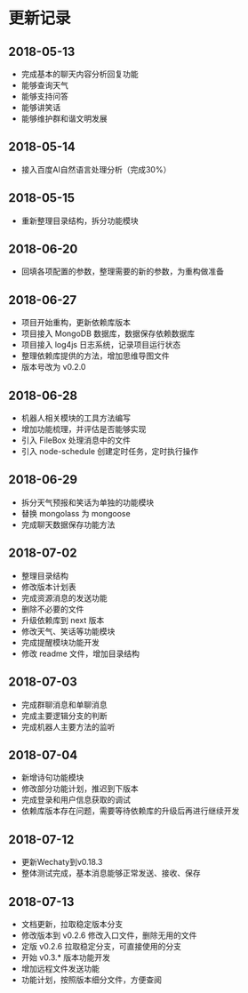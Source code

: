 # 更新记录

## 2018-05-13

- 完成基本的聊天内容分析回复功能
- 能够查询天气
- 能够支持问答
- 能够讲笑话
- 能够维护群和谐文明发展

## 2018-05-14

- 接入百度AI自然语言处理分析（完成30%）

## 2018-05-15

- 重新整理目录结构，拆分功能模块

## 2018-06-20

- 回填各项配置的参数，整理需要的新的参数，为重构做准备

## 2018-06-27

- 项目开始重构，更新依赖库版本
- 项目接入 MongoDB 数据库，数据保存依赖数据库
- 项目接入 log4js 日志系统，记录项目运行状态
- 整理依赖库提供的方法，增加思维导图文件
- 版本号改为 v0.2.0

## 2018-06-28

- 机器人相关模块的工具方法编写
- 增加功能梳理，并评估是否能够实现
- 引入 FileBox 处理消息中的文件
- 引入 node-schedule 创建定时任务，定时执行操作

## 2018-06-29

- 拆分天气预报和笑话为单独的功能模块
- 替换 mongolass 为 mongoose
- 完成聊天数据保存功能方法

## 2018-07-02

- 整理目录结构
- 修改版本计划表
- 完成资源消息的发送功能
- 删除不必要的文件
- 升级依赖库到 next 版本
- 修改天气、笑话等功能模块
- 完成提醒模块功能开发
- 修改 readme 文件，增加目录结构

## 2018-07-03

- 完成群聊消息和单聊消息
- 完成主要逻辑分支的判断
- 完成机器人主要方法的监听


## 2018-07-04

- 新增诗句功能模块
- 修改部分功能计划，推迟到下版本
- 完成登录和用户信息获取的调试
- 依赖库版本存在问题，需要等待依赖库的升级后再进行继续开发

## 2018-07-12

- 更新Wechaty到v0.18.3
- 整体测试完成，基本消息能够正常发送、接收、保存

## 2018-07-13

- 文档更新，拉取稳定版本分支
- 修改版本到 v0.2.6 修改入口文件，删除无用的文件
- 定版 v0.2.6 拉取稳定分支，可直接使用的分支
- 开始 v0.3.* 版本功能开发
- 增加远程文件发送功能
- 功能计划，按照版本细分文件，方便查阅